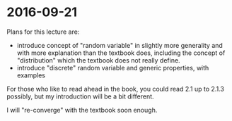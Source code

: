 # 2016-09-21

Plans for this lecture are:

- introduce concept of "random variable" in slightly more generality and with more explanation than the textbook does, including the concept of "distribution" which the textbook does not really define.
- introduce "discrete" random variable and generic properties, with examples

For those who like to read ahead in the book, you could read 2.1 up to 2.1.3 possibly, but my introduction will be a bit different.

I will "re-converge" with the textbook soon enough.
